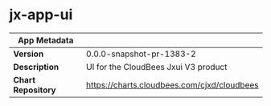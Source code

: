 # jx-app-ui

|App Metadata||
|---|---|
| **Version** | 0.0.0-snapshot-pr-1383-2 |
| **Description** | UI for the CloudBees Jxui V3 product |
| **Chart Repository** | https://charts.cloudbees.com/cjxd/cloudbees |
